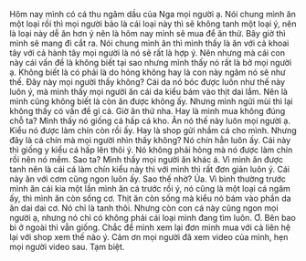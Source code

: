 Hôm nay mình có cá thu ngâm dầu của Nga mọi người ạ. Nói chung mình ăn một loại rồi thì mọi người bảo là cái loại này thì sẽ không tanh một loại ý, nên là loại này dễ ăn hơn ý nên là hôm nay mình sẽ mua để ăn thử. Bây giờ thì mình sẽ mang đi cắt ra. Nói chung mình ăn thì mình thấy là ăn với cả khoai tây với cả hành tây mọi người là nó sẽ rất là hợp ý. Nên nhưng mà cái con này cái vấn đề là không biết tại sao nhưng mình thấy nó rất là bở mọi người ạ. Không biết là có phải là do hỏng không hay là con này ngâm nó sẽ như thế. Đây này mọi người thấy không? Cái da nó bóc được luôn như thế này luôn ý, mà mình thấy mọi người ăn cái da kiểu bám vào thịt dai lắm. Nên là mình cũng không biết là còn ăn được không ấy. Nhưng mình ngửi mùi thì lại không thấy có vấn đề gì cả. Giờ ăn thử nha. Hay là mình mua không đúng chỗ ta? Mình thấy nó giống cá hấp cá kho. Ăn nó thế này luôn mọi người ạ. Kiểu nó được làm chín còn rồi ấy. Hay là shop gửi nhầm cá cho mình. Nhưng đây là cá chín mà mọi người nhìn thấy không? Nó chín hẳn luôn ấy. Cái này thì giống y kiểu cá hấp lên thôi ý. Nó không phải hỏng mà nó được làm chín rồi nên nó mềm. Sao ta? Mình thấy mọi người ăn khác á. Vì mình ăn được tanh nên là cái cá làm chín kiểu này thì với mình thì rất đơn giản luôn ý. Cái này ăn với cơm cũng ngon luôn ấy. Sao thế nhờ? Ủa. Vì bình thường trước mình ăn cái kia một lần mình ăn cá trước rồi ý, nó cũng là một loại cá ngâm ấy, thì mình ăn còn sống cơ. Thịt ăn còn sống mà kiểu nó bám vào phần da ăn dai dai cơ. Nó chỉ là tanh thôi. Nhưng còn con cá này cũng ngon mọi người ạ, nhưng nó chỉ có không phải cái loại mình đang tìm luôn. Ơ. Bên bao bì ở ngoài thì vẫn giống. Chắc để mình xem lại đơn mình mua với cả liên hệ lại với shop xem thế nào ý. Cảm ơn mọi người đã xem video của mình, hẹn mọi người video sau. Tạm biệt.